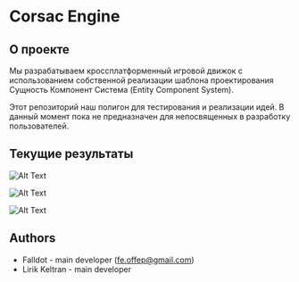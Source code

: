 # Corsac Engine

## О проекте

Мы разрабатываем кроссплатформенный игровой движок с использованием собственной реализации шаблона проектирования Сущность Компонент Система (Entity Component System).

Этот репозиторий наш полигон для тестирования и реализации идей.
В данный момент пока не предназначен для непосвященных в разработку пользователей.

## Текущие результаты

![Alt Text](https://media.giphy.com/media/LBpvP7xT4IzWRnhY3D/giphy.gif)

![Alt Text](https://media.giphy.com/media/PaHC6Fegk4XhZmVBRI/giphy.gif)

![Alt Text](https://media.giphy.com/media/bOMKe3a53uHFPEohuv/giphy.gif)

## Authors

- Falldot - main developer (fe.offep@gmail.com)
- Lirik Keltran - main developer
